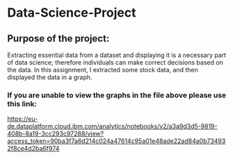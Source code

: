 # Data-Science-Project

## Purpose of the project:
Extracting essential data from a dataset and displaying it is a necessary part of data science; therefore individuals can make correct decisions based on the data. In this assignment, I extracted some stock data, and then displayed the data in a graph.


### If you are unable to view the graphs in the file above please use this link: 
https://eu-de.dataplatform.cloud.ibm.com/analytics/notebooks/v2/a3a9d3d5-9819-408b-8a19-3cc293c97288/view?access_token=90ba3f7a6d214c024a47614c95a01e48ade22ad84a0b734932f8ce4d2ba6f974
